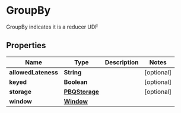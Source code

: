 

# GroupBy

GroupBy indicates it is a reducer UDF

## Properties

Name | Type | Description | Notes
------------ | ------------- | ------------- | -------------
**allowedLateness** | **String** |  |  [optional]
**keyed** | **Boolean** |  |  [optional]
**storage** | [**PBQStorage**](PBQStorage.md) |  |  [optional]
**window** | [**Window**](Window.md) |  | 



